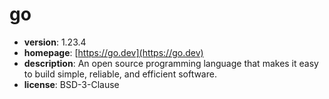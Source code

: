 # go

- **version**: 1.23.4
- **homepage**: [https://go.dev](https://go.dev)
- **description**: An open source programming language that makes it easy to build simple, reliable, and efficient software.
- **license**: BSD-3-Clause

